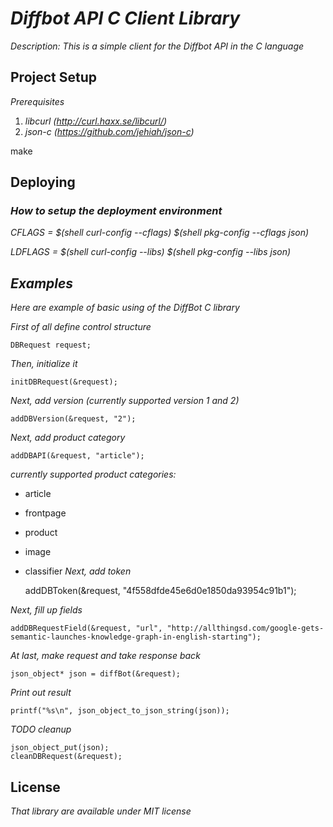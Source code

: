 # _Diffbot API C Client Library_

_Description: This is a simple client for the Diffbot API in the C language_

## Project Setup

_Prerequisites_

1. _libcurl (http://curl.haxx.se/libcurl/)_
2. _json-c (https://github.com/jehiah/json-c)_

make

## Deploying

### _How to setup the deployment environment_

_CFLAGS = $(shell curl-config --cflags) $(shell pkg-config --cflags json)_

_LDFLAGS = $(shell curl-config --libs) $(shell pkg-config --libs json)_

## _Examples_

_Here are example of basic using of the DiffBot C library_

 _First of all define control structure_

    DBRequest request;

  _Then, initialize it_

    initDBRequest(&request);

_Next, add version (currently supported version 1 and 2)_

    addDBVersion(&request, "2");

  _Next, add product category_

    addDBAPI(&request, "article");

  _currently supported product categories:_
  * article
  * frontpage
  * product
  * image
  * classifier
  _Next, add token_

    addDBToken(&request, "4f558dfde45e6d0e1850da93954c91b1");

  _Next, fill up fields_

    addDBRequestField(&request, "url", "http://allthingsd.com/google-gets-semantic-launches-knowledge-graph-in-english-starting");

  _At last, make request and take response back_

    json_object* json = diffBot(&request);

  _Print out result_

    printf("%s\n", json_object_to_json_string(json));

  _TODO cleanup_
    
    json_object_put(json);
    cleanDBRequest(&request);


## License

_That library are available under MIT license_